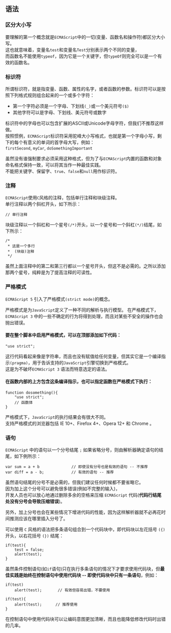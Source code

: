 ## 语法

### 区分大小写

要理解的第一个概念就是`ECMAScript`中的一切(变量、函数名和操作符)都区分大小写。  
这也就意味着，变量名`test`和变量名`Test`分别表示两个不同的变量，  
而函数名不能使用`typeof`，因为它是一个关键字，但`typeOf`则完全可以是一个有效的函数名。  

### 标识符

所谓标识符，就是指变量、函数、属性的名字，或者函数的参数。标识符可以是按照下列格式规则组合起来的一个或多个字符：  
 - 第一个字符必须是一个字母、下划线`(_)`或一个美元符号`($)`
 - 其他字符可以是字母、下划线、美元符号或数字

标识符中的字母也可以包含扩展的ASCII或Unicode字母字符，但我们不推荐这样做。  
按照惯例，`ECMAScript`标识符采用驼峰大小写格式，也就是第一个字母小写，剩下的每个有意义的单词的首字母大写，例如：  
`firstSecond`, `myCar`, `doSomethingImportant`  

虽然没有谁强制要求必须采用这种格式，但为了与`ECMAScript`内置的函数和对象命名格式保持一致，可以将其当作一种最佳实践。  
不能把关键字、保留字、`true`、`false`和`null`用作标识符。   



### 注释

`ECMAScript`使用`C`风格的注释，包括单行注释和块级注释。  
单行注释以两个斜杠开头，如下所示： 
	
	// 单行注释
     
块级注释以一个斜杠和一个星号`(/*)`开头，以一个星号和一个斜杠`(*/)`结尾，如下所示：

	/*
	 * 这是一个多行
	 *  (块级)注释
	 */	     
     
虽然上面注释中的第二和第三行都以一个星号开头，但这不是必需的。之所以添加那两个星号，纯粹是为了提高注释的可读性。

### 严格模式

`ECMAScript 5` 引入了严格模式`(strict mode)`的概念。  

严格模式是为`JavaScript`定义了一种不同的解析与执行模型。
在严格模式下，`ECMAScript 3` 中的一些不确定的行为将得到处理，而且对某些不安全的操作也会抛出错误。  

#### 要在整个脚本中启用严格模式，可以在顶部添加如下代码：  
     
	"use strict";
	
这行代码看起来像是字符串，而且也没有赋值给任何变量，但其实它是一个编译指示`(pragma)`，用于告诉支持的`JavaScript`引擎切换到严格模式。  
这是为不破坏`ECMAScript 3` 语法而特意选定的语法。  

#### 在函数内部的上方包含这条编译指示，也可以指定函数在严格模式下执行：

	function dosomething(){
		"use strict";
		// 函数体
	}     
	
严格模式下，`JavaScript`的执行结果会有很大不同。  
支持严格模式的浏览器包括 IE 10+、Firefox 4+、Opera 12+ 和 Chrome 。

### 语句

`ECMAScript` 中的语句以一个分号结尾 `;` 如果省略分号，则由解析器确定语句的结尾，如下例所示：  

	var sum = a + b              // 即使没有分号也是有效的语句 -- 不推荐
	var diff = a - b;            // 有效的语句 -- 推荐
	
虽然语句结尾的分号不是必需的，但我们建议任何时候都不要省略它。  
因为加上这个分号可以避免很多错误(例如不完整的输入)，  
开发人员也可以放心地通过删除多余的空格来压缩 `ECMAScript` 代码(**代码行结尾处没有分号会导致压缩错误**)。  

另外，加上分号也会在某些情况下增进代码的性能，因为这样解析器就不必再花时间推测应该在哪里插入分号了。  

可以使用 `C` 风格的语法把多条语句组合到一个代码块中，即代码块以左花括号 `({)` 开头，以右花括号 `(})` 结尾： 

	if(test){
		test = false;
		alert(test);
	}
	
虽然条件控制语句(如`if`语句)只在执行多条语句的情况下才要求使用代码块，但**最佳实践是始终在控制语句中使用代码块 -- 即使代码块中只有一条语句**，例如：

	if(test)
		alert(test);       // 有效但容易出错，不要使用

	if(test){
		alert(test);      // 推荐使用
	}
     
在控制语句中使用代码块可以让编码意图更加清晰，而且也能降低修改代码时出错的几率。  


